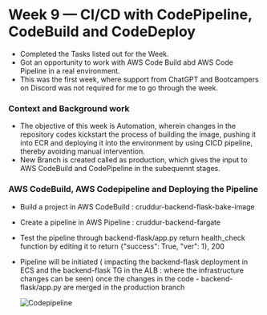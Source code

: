 # Week 9 — CI/CD with CodePipeline, CodeBuild and CodeDeploy

 - Completed the Tasks listed out for the Week. 
 - Got an opportunity to work with AWS Code Build abd AWS Code Pipeline in a real environment. 
 - This was the first week, where support from ChatGPT and Bootcampers on Discord was not required for me to go through the week.

 
 ### Context and Background work
 
 - The objective of this week is Automation, wherein changes in the repository codes kickstart the process of building the image, pushing it into ECR and deploying it into the environment by using CICD pipeline, 
   thereby avoiding manual intervention.
 - New Branch is created called as production, which gives the input to AWS CodeBuild and CodePipeline in the subequennt stages. 
  
 
 ### AWS CodeBuild, AWS Codepipeline and Deploying the Pipeline 
 
  - Build a project in AWS CodeBuild : cruddur-backend-flask-bake-image
  - Create a pipeline in AWS Pipeline : cruddur-backend-fargate
  - Test the pipeline through backend-flask/app.py return health_check function by editing it to return {"success": True, "ver": 1}, 200
  - Pipeline will be initiated ( impacting the backend-flask deployment in ECS and the backend-flask TG in the ALB : where the infrastructure changes can be seen) once the changes in the code - backend-flask/app.py 
    are merged in the production branch
    
    
    
    ![Codepipeline](https://user-images.githubusercontent.com/77395830/237032672-c01ad8d9-d230-452d-a32f-d545debe98ea.jpg)



